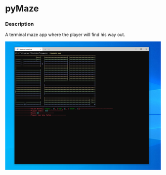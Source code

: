 # pyMaze

### Description

A terminal maze app where the player will find his way out.

![Image needed](Image.PNG)
